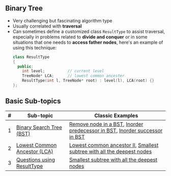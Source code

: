 **Binary Tree**
---
* Very challenging but fascinating algorithm type
* Usually correlated with **traversal**
* Can sometimes define a customized class `ResultType` to assist traversal, especially in problems related to **divide and conquer** or in some situations that one needs to **access father nodes**, here's an example of using this technique:
    ```C++
    class ResultType
    {
      public:
        int level;          // current level
        TreeNode* LCA;      // lowest common ancester
        ResultType(int l, TreeNode* root) : level(l), LCA(root) {}
    };
    ```

**Basic Sub-topics**
---
| # | Sub-topic | Classic Examples |
|---| --------- | ---------------- |
|1|[Binary Search Tree (BST)](BST/) | [Remove node in a BST](BST/remove_node_in_a_bst.cpp), [Inorder predecessor in BST](BST/inorder_predecessor_in_BST.cpp), [Inorder successor in BST](BST/inorder_successor_in_BST.cpp) |
|2|[Lowest Common Ancestor (LCA)](LCA/) | [Lowest common ancestor II](LCA/lowest_common_ancestor_II.cpp), [Smallest subtree with all the deepest nodes](ResultType/smallest_subtree_with_all_the_deepest_nodes.cpp) |
|3|[Questions using ResultType](ResultType/) | [Smallest subtree with all the deepest nodes](ResultType/smallest_subtree_with_all_the_deepest_nodes.cpp) |